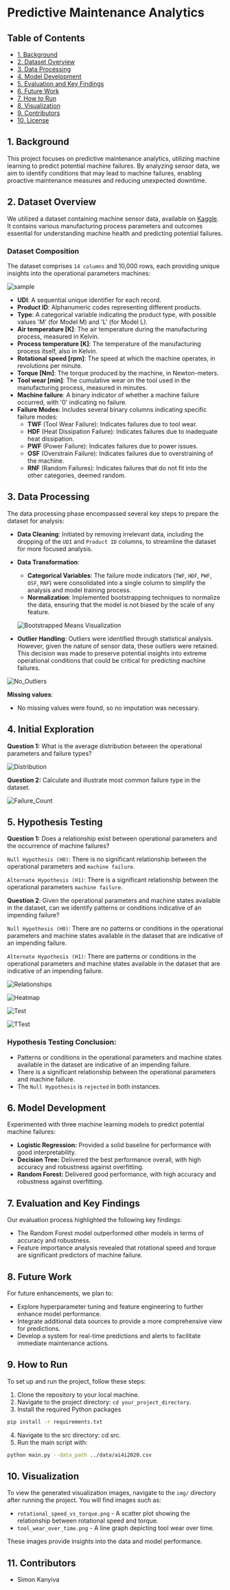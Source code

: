 # Predictive Maintenance Analytics


</a>

## Table of Contents

- [1. Background](#1-background)
- [2. Dataset Overview](#2-dataset-overview)
- [3. Data Processing](#3-data-processing)
- [4. Model Development](#4-model-development)
- [5. Evaluation and Key Findings](#5-evaluation-and-key-findings)
- [6. Future Work](#6-future-work)
- [7. How to Run](#7-how-to-run)
- [8. Visualization](#8-visualization)
- [9. Contributors](#9-contributors)
- [10. License](#10-license)

## 1. Background
This project focuses on predictive maintenance analytics, utilizing machine learning to predict potential machine failures. By analyzing sensor data, we aim to identify conditions that may lead to machine failures, enabling proactive maintenance measures and reducing unexpected downtime.

## 2. Dataset Overview
We utilized a dataset containing machine sensor data, available on [Kaggle](https://www.kaggle.com/datasets/stephanmatzka/predictive-maintenance-dataset-ai4i-2020/data).  It contains various manufacturing process parameters and outcomes essential for understanding machine health and predicting potential failures.

### Dataset Composition
The dataset comprises `14 columns` and 10,000 rows, each providing unique insights into the operational parameters machines:

![sample](/img/pred_df_head.png)

- **UDI**: A sequential unique identifier for each record.
- **Product ID**: Alphanumeric codes representing different products.
- **Type**: A categorical variable indicating the product type, with possible values 'M' (for Model M) and 'L' (for Model L).
- **Air temperature [K]**: The air temperature during the manufacturing process, measured in Kelvin.
- **Process temperature [K]**: The temperature of the manufacturing process itself, also in Kelvin.
- **Rotational speed [rpm]**: The speed at which the machine operates, in revolutions per minute.
- **Torque [Nm]**: The torque produced by the machine, in Newton-meters.
- **Tool wear [min]**: The cumulative wear on the tool used in the manufacturing process, measured in minutes.
- **Machine failure**: A binary indicator of whether a machine failure occurred, with '0' indicating no failure.
- **Failure Modes**: Includes several binary columns indicating specific failure modes:
  - **TWF** (Tool Wear Failure): Indicates failures due to tool wear.
  - **HDF** (Heat Dissipation Failure): Indicates failures due to inadequate heat dissipation.
  - **PWF** (Power Failure): Indicates failures due to power issues.
  - **OSF** (Overstrain Failure): Indicates failures due to overstraining of the machine.
  - **RNF** (Random Failures): Indicates failures that do not fit into the other categories, deemed random.

## 3. Data Processing
The data processing phase encompassed several key steps to prepare the dataset for analysis:

- **Data Cleaning**: Initiated by removing irrelevant data, including the dropping of the `UDI` and `Product ID` columns, to streamline the dataset for more focused analysis.

- **Data Transformation**: 
  - **Categorical Variables**: The failure mode indicators (`TWF`, `HDF`, `PWF`, `OSF`, `RNF`) were consolidated into a single column to simplify the analysis and model training process.
  - **Normalization**: Implemented bootstrapping techniques to normalize the data, ensuring that the model is not biased by the scale of any feature.

  ![Bootstrapped Means Visualization](/img/bootstrapped_means1.png)

- **Outlier Handling**: Outliers were identified through statistical analysis. However, given the nature of sensor data, these outliers were retained. This decision was made to preserve potential insights into extreme operational conditions that could be critical for predicting machine failures.

![No_Outliers](/img/boxplots.png)

**Missing values**:
- No missing values were found, so no imputation was necessary.

## 4. Initial Exploration
**Question 1:** What is the average distribution between the operational parameters and failure types?

![Distribution](/img/failure_type_counts.png)

**Question 2:** Calculate and illustrate most common failure type in the dataset.

![Failure_Count](/img/failure_distributions.png)

## 5. Hypothesis Testing
**Question 1:** Does a relationship exist between operational parameters and the occurrence of machine failures?

`Null Hypothesis (H0)`: There is no significant relationship between the operational parameters and `machine failure`.

`Alternate Hypothesis (H1)`: There is a significant relationship between the operational parameters `machine failure`.

**Question 2**: Given the operational parameters and machine states available in the dataset, can we identify patterns or conditions indicative of an impending failure?

`Null Hypothesis (H0)`: There are no patterns or conditions in the operational parameters and machine states available in the dataset that are indicative of an impending failure.

`Alternate Hypothesis (H1)`: There are patterns or conditions in the operational parameters and machine states available in the dataset that are indicative of an impending failure.

![Relationships](/img/pairplot_ops_params1.png)

![Heatmap](/img/corr_matrix1.png)


![Test](/img/mannwhitneyu_test.png)

![TTest](/img/ttest.png)

### Hypothesis Testing Conclusion:
- Patterns or conditions in the operational parameters and machine states available in the dataset are indicative of an impending failure.
- There is a significant relationship between the operational parameters and machine failure.
- The `Null Hypothesis` is `rejected` in both instances.

## 6. Model Development
Experimented with three machine learning models to predict potential machine failures:
- **Logistic Regression:** Provided a solid baseline for performance with good interpretability.
- **Decision Tree:** Delivered the best performance overall, with high accuracy and robustness against overfitting.
- **Random Forest:** Delivered good performance, with high accuracy and robustness against overfitting.

## 7. Evaluation and Key Findings
Our evaluation process highlighted the following key findings:
- The Random Forest model outperformed other models in terms of accuracy and robustness.
- Feature importance analysis revealed that rotational speed and torque are significant predictors of machine failure.

## 8. Future Work
For future enhancements, we plan to:
- Explore hyperparameter tuning and feature engineering to further enhance model performance.
- Integrate additional data sources to provide a more comprehensive view for predictions.
- Develop a system for real-time predictions and alerts to facilitate immediate maintenance actions.

## 9. How to Run
To set up and run the project, follow these steps:
1. Clone the repository to your local machine.
2. Navigate to the project directory: `cd your_project_directory`.
3. Install the required Python packages

```bash
pip install -r requirements.txt
```
4. Navigate to the src directory: cd src.
5. Run the main script with:

```bash
python main.py --data_path ../data/ai4i2020.csv
```

## 10. Visualization
To view the generated visualization images, navigate to the `img/` directory after running the project. You will find images such as:
- `rotational_speed_vs_torque.png` - A scatter plot showing the relationship between rotational speed and torque.
- `tool_wear_over_time.png` - A line graph depicting tool wear over time.

These images provide insights into the data and model performance.

## 11. Contributors
- Simon Kanyiva

